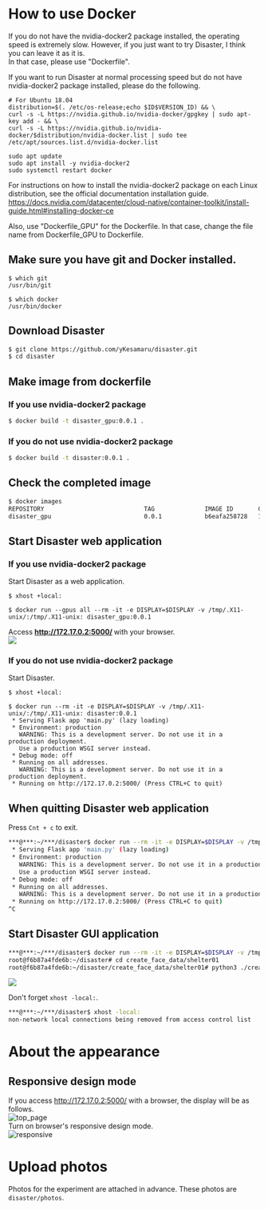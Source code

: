 # How to use Docker
If you do not have the nvidia-docker2 package installed, the operating speed is extremely slow. However, if you just want to try Disaster, I think you can leave it as it is.  
In that case, please use "Dockerfile".  
  
If you want to run Disaster at normal processing speed but do not have nvidia-docker2 package installed, please do the following.  
```bash:Install nvidia-docker2 package
# For Ubuntu 18.04
distribution=$(. /etc/os-release;echo $ID$VERSION_ID) && \
curl -s -L https://nvidia.github.io/nvidia-docker/gpgkey | sudo apt-key add - && \
curl -s -L https://nvidia.github.io/nvidia-docker/$distribution/nvidia-docker.list | sudo tee /etc/apt/sources.list.d/nvidia-docker.list

sudo apt update
sudo apt install -y nvidia-docker2
sudo systemctl restart docker
```
For instructions on how to install the nvidia-docker2 package on each Linux distribution, see the official documentation installation guide.  
https://docs.nvidia.com/datacenter/cloud-native/container-toolkit/install-guide.html#installing-docker-ce  
  
Also, use "Dockerfile_GPU" for the Dockerfile. In that case, change the file name from Dockerfile_GPU to Dockerfile.

## Make sure you have git and Docker installed.
```bash:
$ which git
/usr/bin/git

$ which docker
/usr/bin/docker
```

## Download Disaster
```bash
$ git clone https://github.com/yKesamaru/disaster.git
$ cd disaster
```
## Make image from dockerfile
### If you use nvidia-docker2 package
```bash
$ docker build -t disaster_gpu:0.0.1 .
```
### If you do not use nvidia-docker2 package
```bash
$ docker build -t disaster:0.0.1 .
```
## Check the completed image
```bash
$ docker images
REPOSITORY                            TAG              IMAGE ID       CREATED          SIZE
disaster_gpu                          0.0.1            b6eafa258728   19 minutes ago   2.2GB
```
## Start Disaster web application
### If you use nvidia-docker2 package
Start Disaster as a web application.
```bash:Allow access to the X server from localhost.
$ xhost +local:
```

```bash:If you have nvidia-docker2 package installed
$ docker run --gpus all --rm -it -e DISPLAY=$DISPLAY -v /tmp/.X11-unix/:/tmp/.X11-unix: disaster_gpu:0.0.1
```


Access <strong> http://172.17.0.2:5000/ </strong> with your browser.  
![](./img/Disaster_web_application-fs8.png)

### If you do not use nvidia-docker2 package
Start Disaster.
```bash:Allow access to the X server from localhost.
$ xhost +local:
```
```bash:If you don't have nvidia-docker2 package installed
$ docker run --rm -it -e DISPLAY=$DISPLAY -v /tmp/.X11-unix/:/tmp/.X11-unix: disaster:0.0.1
 * Serving Flask app 'main.py' (lazy loading)
 * Environment: production
   WARNING: This is a development server. Do not use it in a production deployment.
   Use a production WSGI server instead.
 * Debug mode: off
 * Running on all addresses.
   WARNING: This is a development server. Do not use it in a production deployment.
 * Running on http://172.17.0.2:5000/ (Press CTRL+C to quit)
```

## When quitting Disaster web application
Press `Cnt + c` to exit.  

```bash
***@***:~/***/disaster$ docker run --rm -it -e DISPLAY=$DISPLAY -v /tmp/.X11-unix/:/tmp/.X11-unix: disaster_gpu:0.0.1
 * Serving Flask app 'main.py' (lazy loading)
 * Environment: production
   WARNING: This is a development server. Do not use it in a production deployment.
   Use a production WSGI server instead.
 * Debug mode: off
 * Running on all addresses.
   WARNING: This is a development server. Do not use it in a production deployment.
 * Running on http://172.17.0.2:5000/ (Press CTRL+C to quit)
^C

```

## Start Disaster GUI application
```bash
***@***:~/***/disaster$ docker run --rm -it -e DISPLAY=$DISPLAY -v /tmp/.X11-unix/:/tmp/.X11-unix: disaster_gpu:0.0.1 /bin/bash
root@f6b87a4fde6b:~/disaster# cd create_face_data/shelter01
root@f6b87a4fde6b:~/disaster/create_face_data/shelter01# python3 ./create_face_data_app.py 

```
![](./img/creating_numerical_face_data_window-fs8.png)

Don't forget `xhost -local:`.  
```bash
***@***:~/***/disaster$ xhost -local:
non-network local connections being removed from access control list
```
  

# About the appearance
## Responsive design mode  
If you access http://172.17.0.2:5000/ with a browser, the display will be as follows.   
![top_page](img/top_page.png)  
Turn on browser's responsive design mode.  
![responsive](img/responsive.png)  

# Upload photos
Photos for the experiment are attached in advance.
These photos are `disaster/photos`.


